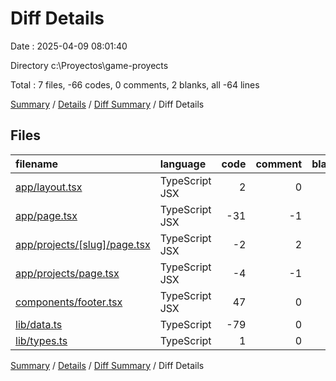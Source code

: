 # Diff Details

Date : 2025-04-09 08:01:40

Directory c:\\Proyectos\\game-proyects

Total : 7 files,  -66 codes, 0 comments, 2 blanks, all -64 lines

[Summary](results.md) / [Details](details.md) / [Diff Summary](diff.md) / Diff Details

## Files
| filename | language | code | comment | blank | total |
| :--- | :--- | ---: | ---: | ---: | ---: |
| [app/layout.tsx](/app/layout.tsx) | TypeScript JSX | 2 | 0 | -1 | 1 |
| [app/page.tsx](/app/page.tsx) | TypeScript JSX | -31 | -1 | -1 | -33 |
| [app/projects/\[slug\]/page.tsx](/app/projects/%5Bslug%5D/page.tsx) | TypeScript JSX | -2 | 2 | 1 | 1 |
| [app/projects/page.tsx](/app/projects/page.tsx) | TypeScript JSX | -4 | -1 | 0 | -5 |
| [components/footer.tsx](/components/footer.tsx) | TypeScript JSX | 47 | 0 | 2 | 49 |
| [lib/data.ts](/lib/data.ts) | TypeScript | -79 | 0 | 1 | -78 |
| [lib/types.ts](/lib/types.ts) | TypeScript | 1 | 0 | 0 | 1 |

[Summary](results.md) / [Details](details.md) / [Diff Summary](diff.md) / Diff Details